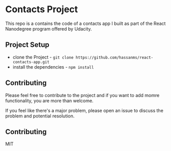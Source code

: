 # Contacts Project

This repo is a contains the code of a contacts app I built as part of the React Nanodegree program offered by Udacity.

## Project Setup

* clone the Project - `git clone https://github.com/hassanms/react-contacts-app.git`
* install the dependencies - `npm install`

## Contributing

Please feel free to contribute to the project and if you want to add momre functionality, you are more than welcome.

If you feel like there's a major problem, please open an issue to discuss the problem and potential resolution.

## Contributing

MIT
